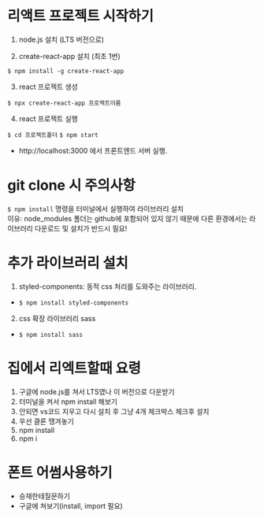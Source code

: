 # 리액트 프로젝트 시작하기

1. node.js 설치 (LTS 버전으로)

2. create-react-app 설치 (최초 1번)

`$ npm install -g create-react-app`

3. react 프로젝트 생성

`$ npx create-react-app 프로젝트이름`

4. react 프로젝트 실행

`$ cd 프로젝트폴더`
`$ npm start`

- http://localhost:3000 에서 프론트엔드 서버 실행.

# git clone 시 주의사항

`$ npm install`
명령을 터미널에서 실행하여 라이브러리 설치<br>
이유: node_modules 폴더는 github에 포함되어 있지 않기 때문에 다른 환경에서는 라이브러리 다운로드 및 설치가 반드시 필요!

# 추가 라이브러리 설치

1. styled-components: 동적 css 처리를 도와주는 라이브러리.

- `$ npm install styled-components`

2. css 확장 라이브러리 sass

- `$ npm install sass`

# 집에서 리엑트할때 요령
1. 구글에 node.js를 쳐서 LTS였나 이 버전으로 다운받기
2. 터미널을 켜서 npm install 해보기
3. 안되면 vs코드 지우고 다시 설치 후 그냥 4개 체크박스 체크후 설치
4. 우선 클론 땡겨놓기
5. npm install
6. npm i

# 폰트 어썸사용하기 
 - 승재한테질문하기
 - 구글에 쳐보기(install, import 필요)